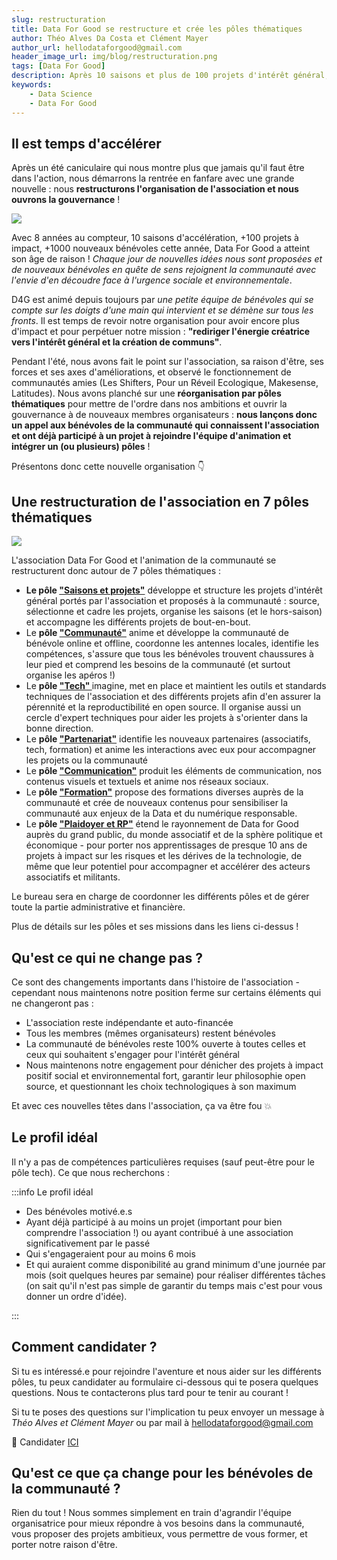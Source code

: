 ```yaml
---
slug: restructuration
title: Data For Good se restructure et crée les pôles thématiques 
author: Théo Alves Da Costa et Clément Mayer
author_url: hellodataforgood@gmail.com
header_image_url: img/blog/restructuration.png
tags: [Data For Good]
description: Après 10 saisons et plus de 100 projets d'intérêt général, il est temps de passer à la vitesse supérieure en ouvrant la gouvernance de l'association à de nouveaux membres bénévoles pour développer 7 pôles thématiques. Plus d'informations pour candidater dans cet article.
keywords:
    - Data Science
    - Data For Good
---
```



## Il est temps d'accélérer


Après un été caniculaire qui nous montre plus que jamais qu'il faut être dans l'action, nous démarrons la rentrée en fanfare avec une grande nouvelle : nous **restructurons l'organisation de l'association et nous ouvrons la gouvernance** !

![](./age.png)

Avec 8 années au compteur, 10 saisons d'accélération, +100 projets à impact, +1000 nouveaux bénévoles cette année, Data For Good a atteint son âge de raison ! *Chaque jour de nouvelles idées nous sont proposées et de nouveaux bénévoles en quête de sens rejoignent la communauté avec l'envie d'en découdre face à l'urgence sociale et environnementale*.

D4G est animé depuis toujours par *une petite équipe de bénévoles qui se compte sur les doigts d'une main qui intervient et se démène sur tous les fronts*. Il est temps de revoir notre organisation pour avoir encore plus d'impact et pour perpétuer notre mission : **"rediriger l'énergie créatrice vers l'intérêt général et la création de communs"**.

Pendant l'été, nous avons fait le point sur l'association, sa raison d'être, ses forces et ses axes d'améliorations, et observé le fonctionnement de communautés amies (Les Shifters, Pour un Réveil Ecologique, Makesense, Latitudes). Nous avons planché sur une **réorganisation par pôles thématiques** pour mettre de l'ordre dans nos ambitions et ouvrir la gouvernance à de nouveaux membres organisateurs : **nous lançons donc un appel aux bénévoles de la communauté qui connaissent l'association et ont déjà participé à un projet à rejoindre l'équipe d'animation et intégrer un (ou plusieurs) pôles** !

Présentons donc cette nouvelle organisation 👇

## Une restructuration de l'association en 7 pôles thématiques

![](./ples.png)

L'association Data For Good et l'animation de la communauté se restructurent donc autour de 7 pôles thématiques :

-   **Le pôle ["Saisons et projets"](https://slite.com/api/public/notes/fW3vhopD8e08Wu/redirect)** développe et structure les projets d'intérêt général portés par l'association et proposés à la communauté : source, sélectionne et cadre les projets, organise les saisons (et le hors-saison) et accompagne les différents projets de bout-en-bout.
-   Le **pôle ["Communauté"](https://slite.com/api/public/notes/nD8W9c0nw-rYy-/redirect)** anime et développe la communauté de bénévole online et offline, coordonne les antennes locales, identifie les compétences, s'assure que tous les bénévoles trouvent chaussures à leur pied et comprend les besoins de la communauté (et surtout organise les apéros !)
-   Le **pôle ["Tech" ](https://slite.com/api/public/notes/f1q0S3NlZnN28N/redirect)** imagine, met en place et maintient les outils et standards techniques de l'association et des différents projets afin d'en assurer la pérennité et la reproductibilité en open source. Il organise aussi un cercle d'expert techniques pour aider les projets à s'orienter dans la bonne direction.
-   Le **pôle ["Partenariat"](https://slite.com/api/public/notes/oBPVFQrP3byjhU/redirect)** identifie les nouveaux partenaires (associatifs, tech, formation) et anime les interactions avec eux pour accompagner les projets ou la communauté
-   Le **pôle ["Communication"](https://slite.com/api/public/notes/uIBuq78KIk3SIG/redirect)** produit les éléments de communication, nos contenus visuels et textuels et anime nos réseaux sociaux.
-   Le **pôle ["Formation"](https://slite.com/api/public/notes/m17AB6VnoR_6f6/redirect)** propose des formations diverses auprès de la communauté et crée de nouveaux contenus pour sensibiliser la communauté aux enjeux de la Data et du numérique responsable.
-   Le **pôle ["Plaidoyer et RP"](https://slite.com/api/public/notes/sH5pUDBCPEp2e7/redirect)** étend le rayonnement de Data for Good auprès du grand public, du monde associatif et de la sphère politique et économique - pour porter nos apprentissages de presque 10 ans de projets à impact sur les risques et les dérives de la technologie, de même que leur potentiel pour accompagner et accélérer des acteurs associatifs et militants.

Le bureau sera en charge de coordonner les différents pôles et de gérer toute la partie administrative et financière.

Plus de détails sur les pôles et ses missions dans les liens ci-dessus !

## Qu'est ce qui ne change pas ?

Ce sont des changements importants dans l'histoire de l'association - cependant nous maintenons notre position ferme sur certains éléments qui ne changeront pas :

-   L'association reste indépendante et auto-financée
-   Tous les membres (mêmes organisateurs) restent bénévoles
-   La communauté de bénévoles reste 100% ouverte à toutes celles et ceux qui souhaitent s'engager pour l'intérêt général
-   Nous maintenons notre engagement pour dénicher des projets à impact positif social et environnemental fort, garantir leur philosophie open source, et questionnant les choix technologiques à son maximum

Et avec ces nouvelles têtes dans l'association, ça va être fou 💥

## Le profil idéal

Il n'y a pas de compétences particulières requises (sauf peut-être pour le pôle tech). Ce que nous recherchons :

:::info Le profil idéal

-   Des bénévoles motivé.e.s
-   Ayant déjà participé à au moins un projet (important pour bien comprendre l'association !) ou ayant contribué à une association significativement par le passé
-   Qui s'engageraient pour au moins 6 mois
-   Et qui auraient comme disponibilité au grand minimum d'une journée par mois (soit quelques heures par semaine) pour réaliser différentes tâches (on sait qu'il n'est pas simple de garantir du temps mais c'est pour vous donner un ordre d'idée).

:::


## Comment candidater ?

Si tu es intéressé.e pour rejoindre l'aventure et nous aider sur les différents pôles, tu peux candidater au formulaire ci-dessous qui te posera quelques questions. Nous te contacterons plus tard pour te tenir au courant !

Si tu te poses des questions sur l'implication tu peux envoyer un message à *Théo Alves et Clément Mayer* ou par mail à [hellodataforgood@gmail.com](mailto:hellodataforgood@gmail.com)

💪 Candidater [ICI](https://airtable.com/shr4AgxdnHAbpjoPA)

## Qu'est ce que ça change pour les bénévoles de la communauté ?
Rien du tout ! Nous sommes simplement en train d'agrandir l'équipe organisatrice pour mieux répondre à vos besoins dans la communauté, vous proposer des projets ambitieux, vous permettre de vous former, et porter notre raison d'être.
          